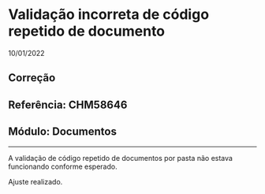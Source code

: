 # Validação incorreta de código repetido de documento
10/01/2022
## Correção
## Referência: CHM58646
## Módulo: Documentos
***

A validação de código repetido de documentos por pasta não estava funcionando conforme esperado.

Ajuste realizado.